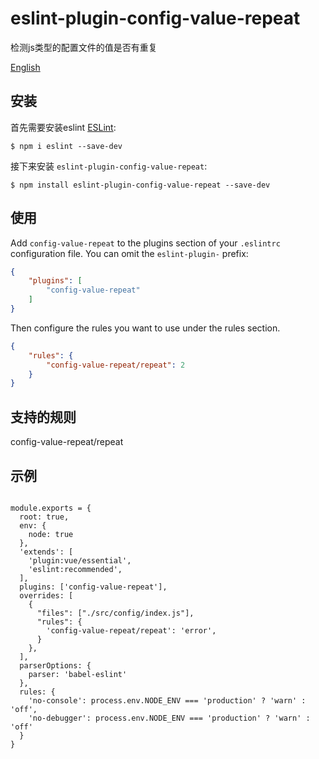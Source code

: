 # eslint-plugin-config-value-repeat

检测js类型的配置文件的值是否有重复

[English](./README.md)

## 安装

首先需要安装eslint [ESLint](http://eslint.org):

```
$ npm i eslint --save-dev
```

接下来安装 `eslint-plugin-config-value-repeat`:

```
$ npm install eslint-plugin-config-value-repeat --save-dev
```


## 使用

Add `config-value-repeat` to the plugins section of your `.eslintrc` configuration file. You can omit the `eslint-plugin-` prefix:

```json
{
    "plugins": [
        "config-value-repeat"
    ]
}
```


Then configure the rules you want to use under the rules section.

```json
{
    "rules": {
        "config-value-repeat/repeat": 2
    }
}
```

## 支持的规则

config-value-repeat/repeat


## 示例

```

module.exports = {
  root: true,
  env: {
    node: true
  },
  'extends': [
    'plugin:vue/essential',
    'eslint:recommended',
  ],
  plugins: ['config-value-repeat'],
  overrides: [
    {
      "files": ["./src/config/index.js"],
      "rules": {
        'config-value-repeat/repeat': 'error',
      }
    },
  ],
  parserOptions: {
    parser: 'babel-eslint'
  },
  rules: {
    'no-console': process.env.NODE_ENV === 'production' ? 'warn' : 'off',
    'no-debugger': process.env.NODE_ENV === 'production' ? 'warn' : 'off'
  }
}

```




